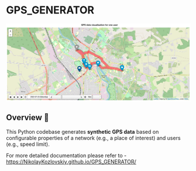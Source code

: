 # GPS_GENERATOR

![GPS_GENERATOR_EXAMPLE](./docs/img/synth_gps_data_example_2.png)

## Overview :fax:

This Python codebase generates **synthetic GPS data** based on configurable properties of a network (e.g., a place of interest) and users (e.g., speed limit).

For more detailed documentation please refer to - https://NikolayKozlovskiy.github.io/GPS_GENERATOR/